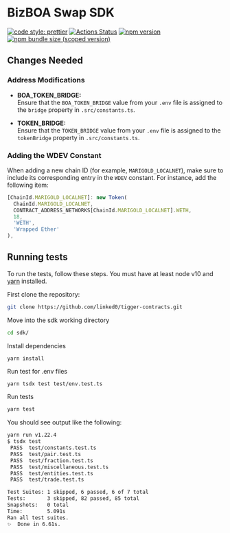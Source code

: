 # BizBOA Swap SDK

[![code style: prettier](https://img.shields.io/badge/code_style-prettier-ff69b4.svg?style=flat-square)](https://github.com/prettier/prettier)
[![Actions Status](https://https://github.com/bosagora/bizboa-swap-sdk/workflows/CI/badge.svg)](https://github.com/Uniswap/uniswap-sdk)
[![npm version](https://img.shields.io/npm/v/@uniswap/sdk/latest.svg)](https://www.npmjs.com/package/@uniswap/sdk/v/latest)
[![npm bundle size (scoped version)](https://img.shields.io/bundlephobia/minzip/@uniswap/sdk/latest.svg)](https://bundlephobia.com/result?p=@uniswap/sdk@latest)

## Changes Needed

### Address Modifications

- **BOA_TOKEN_BRIDGE:**  
  Ensure that the `BOA_TOKEN_BRIDGE` value from your `.env` file is assigned to the `bridge` property in `.src/constants.ts`.

- **TOKEN_BRIDGE:**  
  Ensure that the `TOKEN_BRIDGE` value from your `.env` file is assigned to the `tokenBridge` property in `.src/constants.ts`.

### Adding the WDEV Constant

When adding a new chain ID (for example, `MARIGOLD_LOCALNET`), make sure to include its corresponding entry in the `WDEV` constant. For instance, add the following item:

```ts
[ChainId.MARIGOLD_LOCALNET]: new Token(
  ChainId.MARIGOLD_LOCALNET,
  CONTRACT_ADDRESS_NETWORKS[ChainId.MARIGOLD_LOCALNET].WETH,
  18,
  'WETH',
  'Wrapped Ether'
),
```

## Running tests

To run the tests, follow these steps. You must have at least node v10 and [yarn](https://yarnpkg.com/) installed.

First clone the repository:

```sh
git clone https://github.com/linked0/tigger-contracts.git
```

Move into the sdk working directory

```sh
cd sdk/
```

Install dependencies

```sh
yarn install
```

Run test for .env files
```
yarn tsdx test test/env.test.ts
```

Run tests

```sh
yarn test
```

You should see output like the following:

```sh
yarn run v1.22.4
$ tsdx test
 PASS  test/constants.test.ts
 PASS  test/pair.test.ts
 PASS  test/fraction.test.ts
 PASS  test/miscellaneous.test.ts
 PASS  test/entities.test.ts
 PASS  test/trade.test.ts

Test Suites: 1 skipped, 6 passed, 6 of 7 total
Tests:       3 skipped, 82 passed, 85 total
Snapshots:   0 total
Time:        5.091s
Ran all test suites.
✨  Done in 6.61s.
```
